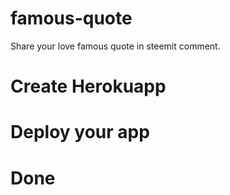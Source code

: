 # famous-quote
Share your love famous quote in steemit comment.

# Create Herokuapp
# Deploy your app
# Done

